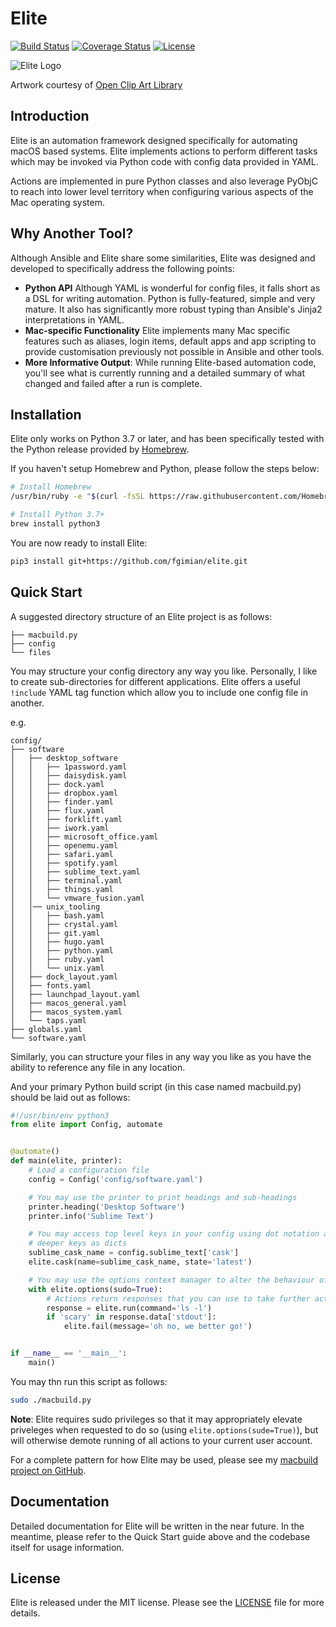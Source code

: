 # Elite

[![Build Status](https://travis-ci.org/fgimian/elite.svg?branch=master)](https://travis-ci.org/fgimian/elite)
[![Coverage Status](https://codecov.io/gh/fgimian/elite/branch/master/graph/badge.svg)](https://codecov.io/gh/fgimian/elite)
[![License](https://img.shields.io/badge/license-MIT-blue.svg)](https://github.com/fgimian/elite/blob/master/LICENSE)

![Elite Logo](https://raw.githubusercontent.com/fgimian/elite/master/images/elite-logo.png)

Artwork courtesy of
[Open Clip Art Library](https://openclipart.org/detail/257286/cute-cartoon-butterfly)

## Introduction

Elite is an automation framework designed specifically for automating macOS based systems.
Elite implements actions to perform different tasks which may be invoked via Python code with
config data provided in YAML.

Actions are implemented in pure Python classes and also leverage PyObjC to reach into lower
level territory when configuring various aspects of the Mac operating system.

## Why Another Tool?

Although Ansible and Elite share some similarities, Elite was designed and developed to
specifically address the following points:

* **Python API** Although YAML is wonderful for config files, it falls short as a DSL for writing
  automation.  Python is fully-featured, simple and very mature.  It also has significantly more
  robust typing than Ansible's Jinja2 interpretations in YAML.
* **Mac-specific Functionality** Elite implements many Mac specific features such as aliases,
  login items, default apps and app scripting to provide customisation previously not possible in
  Ansible and other tools.
* **More Informative Output**: While running Elite-based automation code, you'll see what is
  currently running and a detailed summary of what changed and failed after a run is complete.

## Installation

Elite only works on Python 3.7 or later, and has been specifically tested with the Python release
provided by [Homebrew](https://brew.sh).

If you haven't setup Homebrew and Python, please follow the steps below:

```bash
# Install Homebrew
/usr/bin/ruby -e "$(curl -fsSL https://raw.githubusercontent.com/Homebrew/install/master/install)" < /dev/null

# Install Python 3.7+
brew install python3
```

You are now ready to install Elite:

```bash
pip3 install git+https://github.com/fgimian/elite.git
```

## Quick Start

A suggested directory structure of an Elite project is as follows:

```
├── macbuild.py
├── config
└── files
```

You may structure your config directory any way you like.  Personally, I like to create
sub-directories for different applications.  Elite offers a useful `!include` YAML tag function
which allow you to include one config file in another.

e.g.

```
config/
├── software
│   ├── desktop_software
│   │   ├── 1password.yaml
│   │   ├── daisydisk.yaml
│   │   ├── dock.yaml
│   │   ├── dropbox.yaml
│   │   ├── finder.yaml
│   │   ├── flux.yaml
│   │   ├── forklift.yaml
│   │   ├── iwork.yaml
│   │   ├── microsoft_office.yaml
│   │   ├── openemu.yaml
│   │   ├── safari.yaml
│   │   ├── spotify.yaml
│   │   ├── sublime_text.yaml
│   │   ├── terminal.yaml
│   │   ├── things.yaml
│   │   └── vmware_fusion.yaml
│   │── unix_tooling
│   │   ├── bash.yaml
│   │   ├── crystal.yaml
│   │   ├── git.yaml
│   │   ├── hugo.yaml
│   │   ├── python.yaml
│   │   ├── ruby.yaml
│   │   └── unix.yaml
│   ├── dock_layout.yaml
│   ├── fonts.yaml
│   ├── launchpad_layout.yaml
│   ├── macos_general.yaml
│   ├── macos_system.yaml
│   └── taps.yaml
├── globals.yaml
└── software.yaml
```

Similarly, you can structure your files in any way you like as you have the ability to reference
any file in any location.

And your primary Python build script (in this case named macbuild.py) should be laid out as
follows:

```python
#!/usr/bin/env python3
from elite import Config, automate


@automate()
def main(elite, printer):
    # Load a configuration file
    config = Config('config/software.yaml')

    # You may use the printer to print headings and sub-headings
    printer.heading('Desktop Software')
    printer.info('Sublime Text')

    # You may access top level keys in your config using dot notation and
    # deeper keys as dicts
    sublime_cask_name = config.sublime_text['cask']
    elite.cask(name=sublime_cask_name, state='latest')

    # You may use the options context manager to alter the behaviour of actions
    with elite.options(sudo=True):
        # Actions return responses that you can use to take further action
        response = elite.run(command='ls -l')
        if 'scary' in response.data['stdout']:
            elite.fail(message='oh no, we better go!')


if __name__ == '__main__':
    main()
```

You may thn run this script as follows:

```bash
sudo ./macbuild.py
```

**Note**: Elite requires sudo privileges so that it may appropriately elevate priveleges when
requested to do so (using `elite.options(sude=True)`), but will otherwise demote running of all
actions to your current user account.

For a complete pattern for how Elite may be used, please see my
[macbuild project on GitHub](https://github.com/fgimian/macbuild).

## Documentation

Detailed documentation for Elite will be written in the near future.  In the meantime, please 
refer to the Quick Start guide above and the codebase itself for usage information.

## License

Elite is released under the MIT license.  Please see the
[LICENSE](https://github.com/fgimian/elite/blob/master/LICENSE) file for more details.
